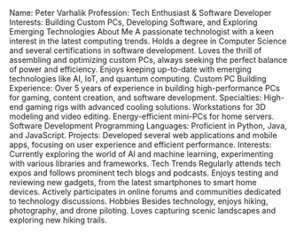 
Name: Peter Varhalik
Profession: Tech Enthusiast & Software Developer
Interests: Building Custom PCs, Developing Software, and Exploring Emerging Technologies
About Me
A passionate technologist with a keen interest in the latest computing trends.
Holds a degree in Computer Science and several certifications in software development.
Loves the thrill of assembling and optimizing custom PCs, always seeking the perfect balance of power and efficiency.
Enjoys keeping up-to-date with emerging technologies like AI, IoT, and quantum computing.
Custom PC Building
Experience: Over 5 years of experience in building high-performance PCs for gaming, content creation, and software development.
Specialties:
High-end gaming rigs with advanced cooling solutions.
Workstations for 3D modeling and video editing.
Energy-efficient mini-PCs for home servers.
Software Development
Programming Languages: Proficient in Python, Java, and JavaScript.
Projects: Developed several web applications and mobile apps, focusing on user experience and efficient performance.
Interests: Currently exploring the world of AI and machine learning, experimenting with various libraries and frameworks.
Tech Trends
Regularly attends tech expos and follows prominent tech blogs and podcasts.
Enjoys testing and reviewing new gadgets, from the latest smartphones to smart home devices.
Actively participates in online forums and communities dedicated to technology discussions.
Hobbies
Besides technology, enjoys hiking, photography, and drone piloting.
Loves capturing scenic landscapes and exploring new hiking trails.
